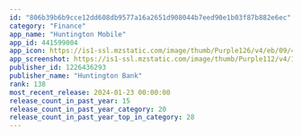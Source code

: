 ```yaml
---
id: "806b39b6b9cce12dd608db9577a16a2651d908044b7eed90e1b03f87b882e6ec"
category: "Finance"
app_name: "Huntington Mobile"
app_id: 441599004
app_icon: https://is1-ssl.mzstatic.com/image/thumb/Purple126/v4/eb/09/4b/eb094bae-c05f-6065-bb9a-daedc035d9ba/AppIcon.m-0-0-1x_U007emarketing-0-10-0-0-85-220.png/1024x1024bb.png
app_screenshot: https://is1-ssl.mzstatic.com/image/thumb/Purple112/v4/1d/47/26/1d472645-a9a7-a9e8-cb34-be03a56af92d/pr_source.jpg/1242x2688bb.png
publisher_id: 1226436293
publisher_name: "Huntington Bank"
rank: 138
most_recent_release: 2024-01-23 00:00:00
release_count_in_past_year: 15
release_count_in_past_year_category: 20
release_count_in_past_year_top_in_category: 28
---
```


